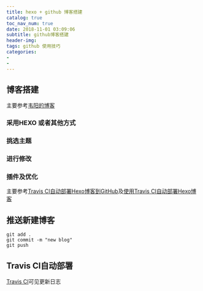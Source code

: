 ```yaml
---
title: hexo + github 博客搭建
catalog: true
toc_nav_num: true
date: 2018-11-01 03:09:06
subtitle: github博客搭建
header-img: 
tags: github 使用技巧
categories:
- 
- 
---
```

##  博客搭建
  主要参考[韦阳的博客](https://zhuanlan.zhihu.com/p/35668237)
### 采用HEXO 或者其他方式

### 挑选主题

### 进行修改

### 插件及优化
  主要参考[Travis CI自动部署Hexo博客到GitHub](https://blog.qizhenjun.com/75a7da42/)及[使用Travis CI自动部署Hexo博客](https://www.itfanr.cc/2017/08/09/using-travis-ci-automatic-deploy-hexo-blogs/)
##  推送新建博客
``` 
git add .
git commit -m "new blog"
git push 
```
##  Travis CI自动部署
  [Travis CI](https://travis-ci.org/)可见更新日志